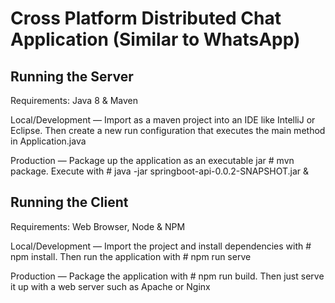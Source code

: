 # Cross Platform Distributed Chat Application (Similar to WhatsApp)

## Running the Server

Requirements: Java 8 & Maven

Local/Development — Import as a maven project into an IDE like IntelliJ or Eclipse. Then create a new run configuration that executes the main method in Application.java

Production — Package up the application as an executable jar # mvn package. Execute with # java -jar springboot-api-0.0.2-SNAPSHOT.jar &

## Running the Client

Requirements: Web Browser, Node & NPM

Local/Development — Import the project and install dependencies with # npm install. Then run the application with # npm run serve

Production — Package the application with # npm run build. Then just serve it up with a web server such as Apache or Nginx
